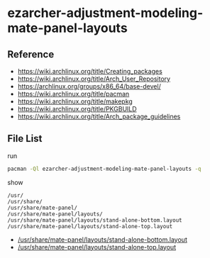 
# ezarcher-adjustment-modeling-mate-panel-layouts


## Reference

* https://wiki.archlinux.org/title/Creating_packages
* https://wiki.archlinux.org/title/Arch_User_Repository
* https://archlinux.org/groups/x86_64/base-devel/
* https://wiki.archlinux.org/title/pacman
* https://wiki.archlinux.org/title/makepkg
* https://wiki.archlinux.org/title/PKGBUILD
* https://wiki.archlinux.org/title/Arch_package_guidelines


## File List

run

``` sh
pacman -Ql ezarcher-adjustment-modeling-mate-panel-layouts -q
```

show

```
/usr/
/usr/share/
/usr/share/mate-panel/
/usr/share/mate-panel/layouts/
/usr/share/mate-panel/layouts/stand-alone-bottom.layout
/usr/share/mate-panel/layouts/stand-alone-top.layout
```


* [/usr/share/mate-panel/layouts/stand-alone-bottom.layout](asset/overlay/usr/share/mate-panel/layouts/stand-alone-bottom.layout)
* [/usr/share/mate-panel/layouts/stand-alone-top.layout](asset/overlay/usr/share/mate-panel/layouts/stand-alone-top.layout)

